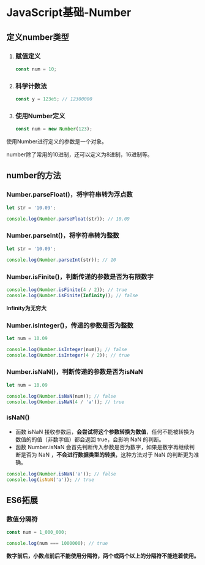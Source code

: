 # JavaScript基础-Number

## 定义number类型

1. ### 赋值定义

   ```javascript
   const num = 10;
   ```

2. ### 科学计数法

   ```javascript
   const y = 123e5; // 12300000
   ```

   

3. ### 使用Number定义

   ```javascript
   const num = new Number(123);
   ```

使用Number进行定义的参数是一个对象。

number除了常用的10进制，还可以定义为8进制，16进制等。



## number的方法

### Number.parseFloat()，将字符串转为浮点数

```javascript
let str = '10.09';

console.log(Number.parseFloat(str)); // 10.09
```

### Number.parseInt()，将字符串转为整数

```javascript
let str = '10.09';

console.log(Number.parseInt(str)); // 10
```

### Number.isFinite()，判断传递的参数是否为有限数字

```javascript
console.log(Number.isFinite(4 / 2)); // true
console.log(Number.isFinite(Infinity)); // false
```

**Infinity为无穷大**

### Number.isInteger()，传递的参数是否为整数

```javascript
let num = 10.09

console.log(Number.isInteger(num)); // false
console.log(Number.isInteger(4 / 2)); // true
```

### Number.isNaN()，判断传递的参数是否为isNaN

```javascript
let num = 10.09

console.log(Number.isNaN(num)); // false
console.log(Number.isNaN(4 / 'a')); // true
```

### isNaN() 

- 函数 isNaN 接收参数后，**会尝试将这个参数转换为数值**，任何不能被转换为数值的的值（非数字值）都会返回 true，会影响 NaN 的判断。
- 函数 Number.isNaN 会首先判断传入参数是否为数字，如果是数字再继续判断是否为 NaN ，**不会进行数据类型的转换**，这种方法对于 NaN 的判断更为准确。

```javascript
console.log(Number.isNaN('a')); // false
console.log(isNaN('a')); // true
```



## ES6拓展

### 数值分隔符

```javascript
const num = 1_000_000;

console.log(num === 1000000); // true
```

**数字前后，小数点前后不能使用分隔符，两个或两个以上的分隔符不能连着使用。**